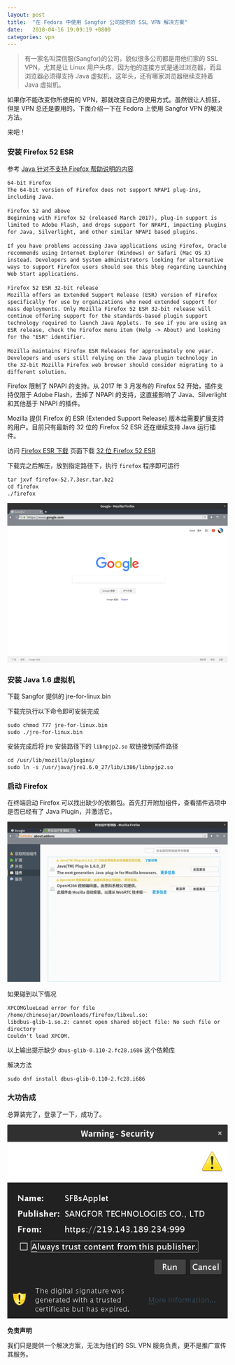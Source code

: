 ```yaml
---
layout: post
title:  "在 Fedora 中使用 Sangfor 公司提供的 SSL VPN 解决方案"
date:   2018-04-16 19:09:19 +0800
categories: vpn
---
```


> 有一家名叫深信服(Sangfor)的公司，貌似很多公司都是用他们家的 SSL VPN，尤其是让 Linux 用户头疼，因为他的连接方式是通过浏览器，而且浏览器必须得支持 Java 虚拟机，这年头，还有哪家浏览器继续支持着 Java 虚拟机。

如果你不能改变你所使用的 VPN，那就改变自己的使用方式。虽然很让人抓狂，但是 VPN 总还是要用的。下面介绍一下在 Fedora 上使用 Sangfor VPN 的解决方法。

来吧！

### 安装 Firefox 52 ESR

参考 [Java 针对不支持 Firefox 帮助说明的内容](https://java.com/en/download/help/firefox_java.xml)
```
64-bit Firefox
The 64-bit version of Firefox does not support NPAPI plug-ins, including Java.

Firefox 52 and above
Beginning with Firefox 52 (released March 2017), plug-in support is limited to Adobe Flash, and drops support for NPAPI, impacting plugins for Java, Silverlight, and other similar NPAPI based plugins.

If you have problems accessing Java applications using Firefox, Oracle recommends using Internet Explorer (Windows) or Safari (Mac OS X) instead. Developers and System administrators looking for alternative ways to support Firefox users should see this blog regarding Launching Web Start applications.

Firefox 52 ESR 32-bit release
Mozilla offers an Extended Support Release (ESR) version of Firefox specifically for use by organizations who need extended support for mass deployments. Only Mozilla Firefox 52 ESR 32-bit release will continue offering support for the standards-based plugin support technology required to launch Java Applets. To see if you are using an ESR release, check the Firefox menu item (Help -> About) and looking for the "ESR" identifier.

Mozilla maintains Firefox ESR Releases for approximately one year. Developers and users still relying on the Java plugin technology in the 32-bit Mozilla Firefox web browser should consider migrating to a different solution.
```

Firefox 限制了 NPAPI 的支持。从 2017 年 3 月发布的 Firefox 52 开始，插件支持仅限于 Adobe Flash，去掉了 NPAPI 的支持，这直接影响了 Java、Silverlight 和其他基于 NPAPI 的插件。

Mozilla 提供 Firefox 的 ESR (Extended Support Release) 版本给需要扩展支持的用户。目前只有最新的 32 位的 Firefox 52 ESR 还在继续支持 Java 运行插件。

访问 [Firefox ESR 下载](https://www.mozilla.org/en-US/firefox/organizations/all/) 页面下载 [32 位 Firefox 52 ESR](https://download.mozilla.org/?product=firefox-esr-latest-ssl&os=linux&lang=zh-CN)

下载完之后解压，放到指定路径下，执行 `firefox` 程序即可运行

```
tar jxvf firefox-52.7.3esr.tar.bz2
cd firefox
./firefox
```

![Firefox](/assets/2018/04/16/firefox.png "Firefox")

### 安装 Java 1.6 虚拟机

下载 Sangfor 提供的 jre-for-linux.bin

下载完执行以下命令即可安装完成

```
sudo chmod 777 jre-for-linux.bin
sudo ./jre-for-linux.bin
```

安装完成后将 jre 安装路径下的 `libnpjp2.so` 软链接到插件路径

```
cd /usr/lib/mozilla/plugins/
sudo ln -s /usr/java/jre1.6.0_27/lib/i386/libnpjp2.so
```

### 启动 Firefox

在终端启动 Firefox 可以找出缺少的依赖包。首先打开附加组件，查看插件选项中是否已经有了 Java Plugin，并激活它。

![FirefoxPlugin](/assets/2018/04/16/firefox_plugin.png "FirefoxPlugin")

如果碰到以下情况

```
XPCOMGlueLoad error for file /home/chinesejar/Downloads/firefox/libxul.so:
libdbus-glib-1.so.2: cannot open shared object file: No such file or directory
Couldn't load XPCOM.
```

以上输出提示缺少 `dbus-glib-0.110-2.fc28.i686` 这个依赖库

解决方法

```
sudo dnf install dbus-glib-0.110-2.fc28.i686
```

### 大功告成

总算装完了，登录了一下，成功了。

![FirefoxTrust](/assets/2018/04/16/firefox_trust.png "FirefoxTrust")

**免责声明**

我们只是提供一个解决方案，无法为他们的 SSL VPN 服务负责，更不是推广宣传其服务。
